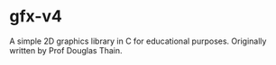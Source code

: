 # gfx-v4
A simple 2D graphics library in C for educational purposes. Originally written by  Prof Douglas Thain.
